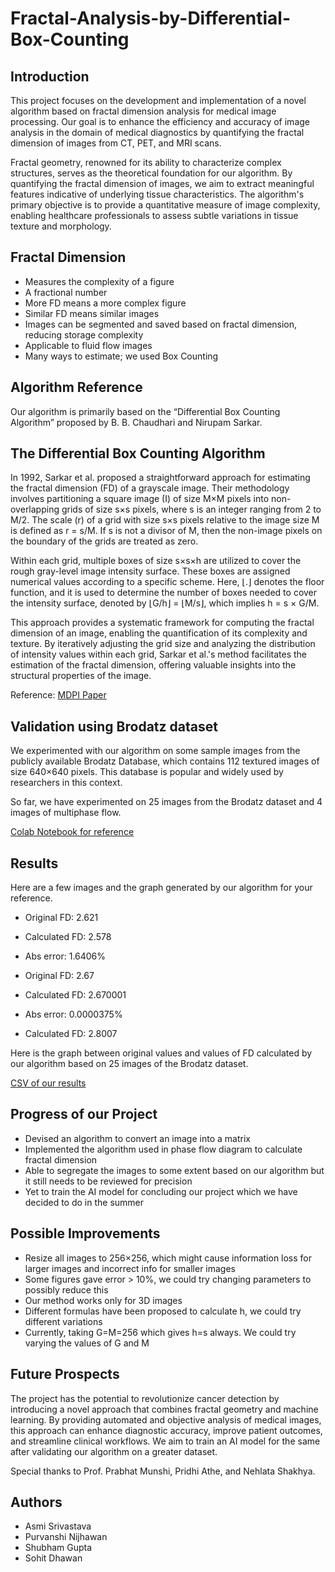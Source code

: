 # Fractal-Analysis-by-Differential-Box-Counting

## Introduction
This project focuses on the development and implementation of a novel algorithm based on fractal dimension analysis for medical image processing. Our goal is to enhance the efficiency and accuracy of image analysis in the domain of medical diagnostics by quantifying the fractal dimension of images from CT, PET, and MRI scans.

Fractal geometry, renowned for its ability to characterize complex structures, serves as the theoretical foundation for our algorithm. By quantifying the fractal dimension of images, we aim to extract meaningful features indicative of underlying tissue characteristics. The algorithm's primary objective is to provide a quantitative measure of image complexity, enabling healthcare professionals to assess subtle variations in tissue texture and morphology.

## Fractal Dimension
- Measures the complexity of a figure
- A fractional number
- More FD means a more complex figure
- Similar FD means similar images
- Images can be segmented and saved based on fractal dimension, reducing storage complexity
- Applicable to fluid flow images
- Many ways to estimate; we used Box Counting

## Algorithm Reference
Our algorithm is primarily based on the “Differential Box Counting Algorithm” proposed by B. B. Chaudhari and Nirupam Sarkar.

## The Differential Box Counting Algorithm
In 1992, Sarkar et al. proposed a straightforward approach for estimating the fractal dimension (FD) of a grayscale image. Their methodology involves partitioning a square image (I) of size M×M pixels into non-overlapping grids of size s×s pixels, where s is an integer ranging from 2 to M/2. The scale (r) of a grid with size s×s pixels relative to the image size M is defined as r = s/M. If s is not a divisor of M, then the non-image pixels on the boundary of the grids are treated as zero.

Within each grid, multiple boxes of size s×s×h are utilized to cover the rough gray-level image intensity surface. These boxes are assigned numerical values according to a specific scheme. Here, ⌊.⌋ denotes the floor function, and it is used to determine the number of boxes needed to cover the intensity surface, denoted by ⌊G/h⌋ = ⌊M/s⌋, which implies h = s × G/M.

This approach provides a systematic framework for computing the fractal dimension of an image, enabling the quantification of its complexity and texture. By iteratively adjusting the grid size and analyzing the distribution of intensity values within each grid, Sarkar et al.'s method facilitates the estimation of the fractal dimension, offering valuable insights into the structural properties of the image.

Reference: [MDPI Paper](https://www.mdpi.com/1099-4300/19/10/534)

## Validation using Brodatz dataset
We experimented with our algorithm on some sample images from the publicly available Brodatz Database, which contains 112 textured images of size 640×640 pixels. This database is popular and widely used by researchers in this context.

So far, we have experimented on 25 images from the Brodatz dataset and 4 images of multiphase flow.

[Colab Notebook for reference](Box_counting_BBC.ipynb)

## Results
Here are a few images and the graph generated by our algorithm for your reference.

- Original FD: 2.621
- Calculated FD: 2.578
- Abs error: 1.6406%

- Original FD: 2.67
- Calculated FD: 2.670001
- Abs error: 0.0000375%

- Calculated FD: 2.8007

Here is the graph between original values and values of FD calculated by our algorithm based on 25 images of the Brodatz dataset.

[CSV of our results](https://docs.google.com/spreadsheets/d/1MYCr4n0EcmILWbQOUcD5jKj_nC8A9qnDLgJvZmwuRrw/edit#gid=0)

## Progress of our Project
- Devised an algorithm to convert an image into a matrix
- Implemented the algorithm used in phase flow diagram to calculate fractal dimension
- Able to segregate the images to some extent based on our algorithm but it still needs to be reviewed for precision
- Yet to train the AI model for concluding our project which we have decided to do in the summer

## Possible Improvements
- Resize all images to 256×256, which might cause information loss for larger images and incorrect info for smaller images
- Some figures gave error > 10%, we could try changing parameters to possibly reduce this
- Our method works only for 3D images
- Different formulas have been proposed to calculate h, we could try different variations
- Currently, taking G=M=256 which gives h=s always. We could try varying the values of G and M

## Future Prospects
The project has the potential to revolutionize cancer detection by introducing a novel approach that combines fractal geometry and machine learning. By providing automated and objective analysis of medical images, this approach can enhance diagnostic accuracy, improve patient outcomes, and streamline clinical workflows. We aim to train an AI model for the same after validating our algorithm on a greater dataset.

Special thanks to Prof. Prabhat Munshi, Pridhi Athe, and Nehlata Shakhya.

## Authors
- Asmi Srivastava 
- Purvanshi Nijhawan 
- Shubham Gupta 
- Sohit Dhawan
